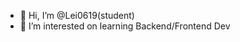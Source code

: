 - 👋 Hi, I’m @Lei0619(student)
- 👀 I’m interested on learning Backend/Frontend Dev

  

<!---
Lei0619/Lei0619 is a ✨ special ✨ repository because its `README.md` (this file) appears on your GitHub profile.
You can click the Preview link to take a look at your changes.
--->
